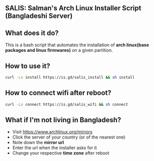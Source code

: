 ## SALIS: Salman's Arch Linux Installer Script (Bangladeshi Server)

## What does it do?
This is a bash script that automates the installation of **arch linux(base packages and linux firmwares)** on a given partition. 

## How to use it?
```bash
curl -Lo install https://is.gd/salis_install && sh install 
```

## How to connect wifi after reboot?
```bash
curl -Lo connect https://is.gd/salis_wifi && sh connect
```

## What if I'm not living in Bangladesh?
* Visit https://www.archlinux.org/mirrors
* Click the server of your country (or of the nearest one)
* Note down the **mirror url**
* Enter the url when the installer asks for it
* Change your respective **time zone** after reboot
